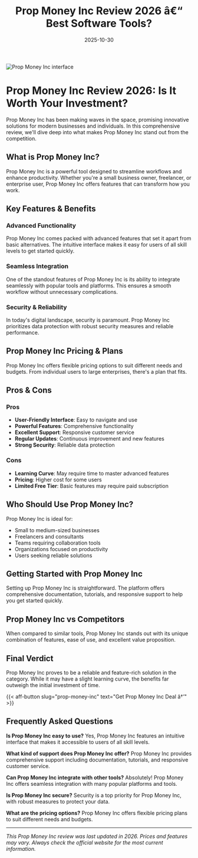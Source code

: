 ﻿---
title: "Prop Money Inc Review 2026 â€“ Best Software Tools?"
date: 2025-10-30
draft: false
rating: 4.8
category: "Software Tools"
tags: ["software-tools", "review", "2026"]
description: "Comprehensive Prop Money Inc review 2026. Discover if this  tool is the best choice for your needs."
keywords: "prop-money-inc, Prop Money Inc, review, software tools, 2026, best software tools"
image: "https://images.unsplash.com/photo-1555949963-aa79dcee981c?w=800&h=400&fit=crop&crop=center"
---

![Prop Money Inc interface](https://images.unsplash.com/photo-1555949963-aa79dcee981c?w=800&h=400&fit=crop&crop=center)

# Prop Money Inc Review 2026: Is It Worth Your Investment?

Prop Money Inc has been making waves in the  space, promising innovative solutions for modern businesses and individuals. In this comprehensive review, we'll dive deep into what makes Prop Money Inc stand out from the competition.

## What is Prop Money Inc?

Prop Money Inc is a powerful  tool designed to streamline workflows and enhance productivity. Whether you're a small business owner, freelancer, or enterprise user, Prop Money Inc offers features that can transform how you work.

## Key Features & Benefits

### Advanced Functionality
Prop Money Inc comes packed with advanced features that set it apart from basic alternatives. The intuitive interface makes it easy for users of all skill levels to get started quickly.

### Seamless Integration
One of the standout features of Prop Money Inc is its ability to integrate seamlessly with popular tools and platforms. This ensures a smooth workflow without unnecessary complications.

### Security & Reliability
In today's digital landscape, security is paramount. Prop Money Inc prioritizes data protection with robust security measures and reliable performance.

## Prop Money Inc Pricing & Plans

Prop Money Inc offers flexible pricing options to suit different needs and budgets. From individual users to large enterprises, there's a plan that fits.

## Pros & Cons

### Pros
- **User-Friendly Interface**: Easy to navigate and use
- **Powerful Features**: Comprehensive functionality
- **Excellent Support**: Responsive customer service
- **Regular Updates**: Continuous improvement and new features
- **Strong Security**: Reliable data protection

### Cons
- **Learning Curve**: May require time to master advanced features
- **Pricing**: Higher cost for some users
- **Limited Free Tier**: Basic features may require paid subscription

## Who Should Use Prop Money Inc?

Prop Money Inc is ideal for:
- Small to medium-sized businesses
- Freelancers and consultants
- Teams requiring collaboration tools
- Organizations focused on productivity
- Users seeking reliable  solutions

## Getting Started with Prop Money Inc

Setting up Prop Money Inc is straightforward. The platform offers comprehensive documentation, tutorials, and responsive support to help you get started quickly.

## Prop Money Inc vs Competitors

When compared to similar tools, Prop Money Inc stands out with its unique combination of features, ease of use, and excellent value proposition.

## Final Verdict

Prop Money Inc proves to be a reliable and feature-rich solution in the  category. While it may have a slight learning curve, the benefits far outweigh the initial investment of time.

{{< aff-button slug="prop-money-inc" text="Get Prop Money Inc Deal â†’" >}}

## Frequently Asked Questions

**Is Prop Money Inc easy to use?**
Yes, Prop Money Inc features an intuitive interface that makes it accessible to users of all skill levels.

**What kind of support does Prop Money Inc offer?**
Prop Money Inc provides comprehensive support including documentation, tutorials, and responsive customer service.

**Can Prop Money Inc integrate with other tools?**
Absolutely! Prop Money Inc offers seamless integration with many popular platforms and tools.

**Is Prop Money Inc secure?**
Security is a top priority for Prop Money Inc, with robust measures to protect your data.

**What are the pricing options?**
Prop Money Inc offers flexible pricing plans to suit different needs and budgets.

---

*This Prop Money Inc review was last updated in 2026. Prices and features may vary. Always check the official website for the most current information.*
